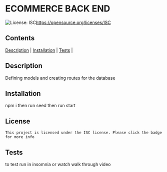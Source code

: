 # ECOMMERCE BACK END
  ![License: ISC](https://img.shields.io/badge/License-ISC-blue.svg)https://opensource.org/licenses/ISC

  ## Contents
  [Description](#description) | [Installation](#installation)  | [Tests](#tests) |

  ## Description

  Defining models and creating routes for the database

  ## Installation

  npm i then run seed then run start
  

  ## License

    This project is licensed under the ISC license. Please click the badge for more info


  ## Tests

  to test run in insomnia or watch walk through video 

